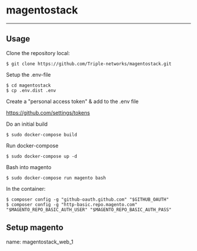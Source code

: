 # magentostack
--------------

## Usage

Clone the repository local:

    $ git clone https://github.com/Triple-networks/magentostack.git

Setup the .env-file

    $ cd magentostack
    $ cp .env.dist .env

Create a "personal access token" & add to the .env file

https://github.com/settings/tokens


Do an initial build


    $ sudo docker-compose build


Run docker-compose

    $ sudo docker-compose up -d


Bash into magento

    $ sudo docker-compose run magento bash

In the container:

    $ composer config -g "github-oauth.github.com" "$GITHUB_OAUTH"
    $ composer config -g "http-basic.repo.magento.com" "$MAGENTO_REPO_BASIC_AUTH_USER" "$MAGENTO_REPO_BASIC_AUTH_PASS"


## Setup magento

name: magentostack_web_1



